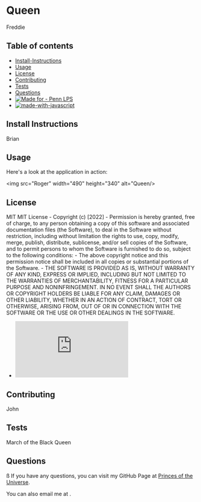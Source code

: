 
# Queen

Freddie

## Table of contents
* [Install-Instructions](#install-instructions)
* [Usage](#usage)
* [License](#license)
* [Contributing](#contributing)
* [Tests](#tests)
* [Questions](#questions)
* [![Made for - Penn LPS](https://img.shields.io/static/v1?label=Made+for&message=Penn+LPS&color=%23FF1493)](https://bootcamp.sas.upenn.edu/)
* [![made-with-javascript](https://img.shields.io/badge/Made%20with-JavaScript-1f425f.svg)](https://www.javascript.com)

## Install Instructions

Brian

## Usage

Here's a look at the application in action:

<img src="Roger" width="490" height="340" alt="Queen/>

## License

MIT
MIT License - Copyright (c) [2022] - Permission is hereby granted, free of charge, to any person obtaining a copy of this software and associated documentation files (the Software), to deal in the Software without restriction, including without limitation the rights to use, copy, modify, merge, publish, distribute, sublicense, and/or sell copies of the Software, and to permit persons to whom the Software is furnished to do so, subject to the following conditions: - The above copyright notice and this permission notice shall be included in all copies or substantial portions of the Software. - THE SOFTWARE IS PROVIDED AS IS, WITHOUT WARRANTY OF ANY KIND, EXPRESS OR IMPLIED, INCLUDING BUT NOT LIMITED TO THE WARRANTIES OF MERCHANTABILITY, FITNESS FOR A PARTICULAR PURPOSE AND NONINFRINGEMENT. IN NO EVENT SHALL THE AUTHORS OR COPYRIGHT HOLDERS BE LIABLE FOR ANY CLAIM, DAMAGES OR OTHER LIABILITY, WHETHER IN AN ACTION OF CONTRACT, TORT OR OTHERWISE, ARISING FROM, OUT OF OR IN CONNECTION WITH THE SOFTWARE OR THE USE OR OTHER DEALINGS IN THE SOFTWARE.
* [![GitHub license](https://badgen.net/github/license/Naereen/Strapdown.js)](https://github.com/Naereen/StrapDown.js/blob/master/LICENSE)

## Contributing

John

## Tests

March of the Black Queen

## Questions
ß
If you have any questions, you can visit my GitHub Page at <a href="https://github.com/Princes of the Universe" target="_blank">Princes of the Universe</a>.

You can also email me at <dontloseyourhead>.
